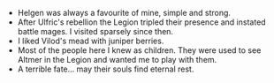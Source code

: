 - Helgen was always a favourite of mine, simple and strong.
- After Ulfric's rebellion the Legion tripled their presence and instated battle mages. I visited sparsely since then.
- I liked Vilod's mead with juniper berries.
- Most of the people here I knew as children. They were used to see Altmer in the Legion and wanted me to play with them.
- A terrible fate... may their souls find eternal rest.
